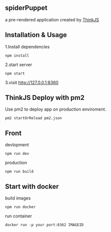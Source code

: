 
## spiderPuppet

a pre-rendered application created by [ThinkJS](http://www.thinkjs.org)

## Installation & Usage

1.Install dependencies

```
npm install
```

2.start server
```
npm start
```

3.visit http://127.0.0.1:8360


## ThinkJS Deploy with pm2

Use pm2 to deploy app on production enviroment.

```
pm2 startOrReload pm2.json
```

## Front

devlopment
```
npm run dev
```

production
```
npm run build
```

## Start with docker

build images

```
npm run docker
```

run container

```
docker run -p your port:8362 IMAGEID

```



